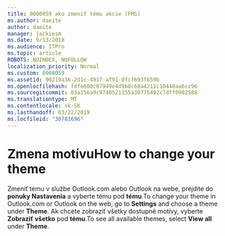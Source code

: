 ```yaml
---
title: 8000059 ako zmeniť tému akcie (FMS)
ms.author: daeite
author: daeite
manager: jackiesm
ms.date: 9/13/2018
ms.audience: ITPro
ms.topic: article
ROBOTS: NOINDEX, NOFOLLOW
localization_priority: Normal
ms.custom: 8000059
ms.assetid: 90219a36-2d1c-4917-af91-0fcf693f659b
ms.openlocfilehash: fdfe600c07949e4d9b8c68a4211c10440aa6cc96
ms.sourcegitcommit: 03a156a9c9740521155a30775492c7dff0982588
ms.translationtype: MT
ms.contentlocale: sk-SK
ms.lasthandoff: 03/22/2019
ms.locfileid: "30781696"
---
```

# <a name="how-to-change-your-theme"></a><span data-ttu-id="7f2d6-102">Zmena motívu</span><span class="sxs-lookup"><span data-stu-id="7f2d6-102">How to change your theme</span></span>

<span data-ttu-id="7f2d6-103">Zmeniť tému v službe Outlook.com alebo Outlook na webe, prejdite do **ponuky Nastavenia** a vyberte tému pod **tému**.</span><span class="sxs-lookup"><span data-stu-id="7f2d6-103">To change your theme in Outlook.com or Outlook on the web, go to **Settings** and choose a theme under **Theme**.</span></span> <span data-ttu-id="7f2d6-104">Ak chcete zobraziť všetky dostupné motívy, vyberte **Zobraziť všetko** pod **tému**.</span><span class="sxs-lookup"><span data-stu-id="7f2d6-104">To see all available themes, select **View all** under **Theme**.</span></span> 
  


